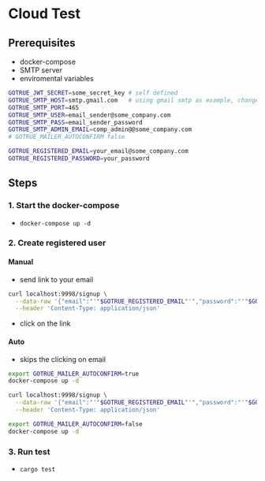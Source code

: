 # Cloud Test

## Prerequisites
- docker-compose
- SMTP server
- enviromental variables
```bash
GOTRUE_JWT_SECRET=some_secret_key # self defined
GOTRUE_SMTP_HOST=smtp.gmail.com   # using gmail smtp as example, change if needed
GOTRUE_SMTP_PORT=465
GOTRUE_SMTP_USER=email_sender@some_company.com
GOTRUE_SMTP_PASS=email_sender_password
GOTRUE_SMTP_ADMIN_EMAIL=comp_admin@@some_company.com
# GOTRUE_MAILER_AUTOCONFIRM false

GOTRUE_REGISTERED_EMAIL=your_email@some_company.com
GOTRUE_REGISTERED_PASSWORD=your_password
```

## Steps

### 1. Start the docker-compose
- `docker-compose up -d`

### 2. Create registered user

#### Manual
- send link to your email
```bash
curl localhost:9998/signup \
  --data-raw '{"email":"'"$GOTRUE_REGISTERED_EMAIL"'","password":"'"$GOTRUE_REGISTERED_PASSWORD"'"}' \
  --header 'Content-Type: application/json'
```
- click on the link


#### Auto
- skips the clicking on email
```bash
export GOTRUE_MAILER_AUTOCONFIRM=true
docker-compose up -d

curl localhost:9998/signup \
  --data-raw '{"email":"'"$GOTRUE_REGISTERED_EMAIL"'","password":"'"$GOTRUE_REGISTERED_PASSWORD"'"}' \
  --header 'Content-Type: application/json'

export GOTRUE_MAILER_AUTOCONFIRM=false
docker-compose up -d
```

### 3. Run test
- `cargo test`
